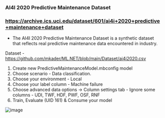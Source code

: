 ### AI4I 2020 Predictive Maintenance Dataset
### https://archive.ics.uci.edu/dataset/601/ai4i+2020+predictive+maintenance+dataset

* The AI4I 2020 Predictive Maintenance Dataset is a synthetic dataset that reflects real predictive maintenance data encountered in industry.

Dataset  - https://github.com/mkader/ML.NET/blob/main/Dataset/ai4i2020.csv

1. Create new PredictiveMaintenanceModel.mbconfig model
2. Choose scenario - Data classification.
3. Choose your environment - Local
4. Choose your label column - Machine failure
5. Choose advanced data options ->  Column settings tab - Ignore some columns - UDI, TWF, HDF, PWF, OSF, RNF
6. Train, Evaluate (UID 161) & Consume your model

![image](https://github.com/user-attachments/assets/8abd2186-e5a8-46a2-9e36-d1cee7e911c1)
